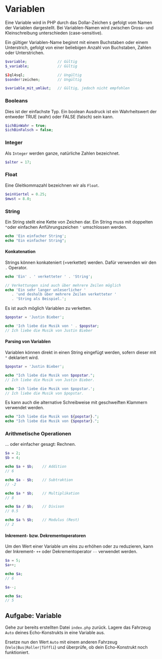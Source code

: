 # Variablen

Eine Variable wird in PHP durch das Dollar-Zeichen `$` gefolgt vom Namen der Variablen dargestellt. Bei Variablen-Namen wird zwischen Gross- und Kleinschreibung unterschieden \(case-sensitive\).

Ein gültiger Variablen-Name beginnt mit einem Buchstaben oder einem Unterstrich, gefolgt von einer beliebigen Anzahl von Buchstaben, Zahlen oder Unterstrichen.

```php
$variable;              // Gültig
$_variable;             // Gültig

$2ql4sql;               // Ungültig
$sonder!zeichen;        // Ungültig

$variable_mit_umläut;   // Gültig, jedoch nicht empfohlen
```

### Booleans

Dies ist der einfachste Typ. Ein boolean Ausdruck ist ein Wahrheitswert der entweder TRUE \(wahr\) oder FALSE \(falsch\) sein kann.

```php
$ichBinWahr = true;
$ichBinFalsch = false;
```

### Integer

Als `Integer` werden ganze, natürliche Zahlen bezeichnet.

```php
$alter = 17;
```

### Float

Eine Gleitkommazahl bezeichnen wir als `Float`.

```php
$einViertel = 0.25;
$mwst = 8.0;
```

### String

Ein String stellt eine Kette von Zeichen dar. Ein String muss mit doppelten `"`oder einfachen Anführungszeichen `'` umschlossen werden.

```php
echo 'Ein einfacher String';
echo "Ein einfacher String";
```

#### Konkatenation

Strings können konkateniert \(=verkettet\) werden. Dafür verwenden wir den `.` Operator.

```php
echo 'Ein' . ' verketteter ' . 'String';

// Verkettungen sind auch über mehrere Zeilen möglich
echo 'Ein sehr langer unleserlicher '
   . 'und deshalb über mehrere Zeilen verketteter '
   . 'String als Beispiel.';
```

Es ist auch möglich Variablen zu verketten.

```php
$popstar = 'Justin Bieber';

echo 'Ich liebe die Musik von ' . $popstar;
// Ich liebe die Musik von Justin Bieber
```

#### Parsing von Variablen

Variablen können direkt in einen String eingefügt werden, sofern dieser mit `"` deklariert wird.

```php
$popstar = 'Justin Bieber';

echo "Ich liebe die Musik von $popstar.";
// Ich liebe die Musik von Justin Bieber.

echo 'Ich liebe die Musik von $popstar.';
// Ich liebe die Musik von $popstar.
```

Es kann auch die alternative Schreibweise mit geschweiften Klammern verwendet werden.

```php
echo "Ich liebe die Musik von ${popstar}.";
echo "Ich liebe die Musik von {$popstar}.";
```

### Arithmetische Operationen

... oder einfacher gesagt: Rechnen.

```php
$a = 2;
$b = 4;

echo $a + $b;    // Addition
// 6

echo $a - $b;    // Subtraktion
// -2

echo $a * $b;    // Multiplikation
// 8

echo $a / $b;    // Divison
// 0.5

echo $a % $b;    // Modulus (Rest)
// 2
```

#### Inkrement- bzw. Dekrementoperatoren

Um den Wert einer Variable um eins zu erhöhen oder zu reduzieren, kann der Inkrement- `++` oder Dekrementoperator `--` verwendet werden.

```php
$a = 5;
$a++;  

echo $a;
// 6

$a--;

echo $a;
// 5
```

## Aufgabe: Variable

Gehe zur bereits erstellten Datei `index.php` zurück. Lagere das Fahrzeug `Auto` deines Echo-Konstrukts in eine Variable aus.

Ersetze nun den Wert `Auto` mit einem anderen Fahrzeug \(`Velo|Bus|Roller|Töffli`\) und überprüfe, ob dein Echo-Konstrukt noch funktioniert.

